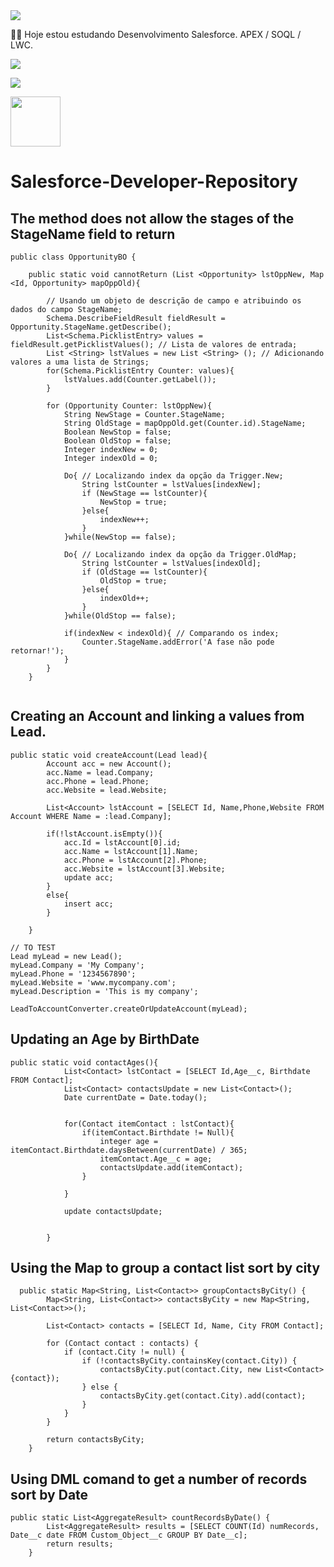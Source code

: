 
<img src="https://media-exp1.licdn.com/dms/image/C4D16AQFBe5q0Rr5OEg/profile-displaybackgroundimage-shrink_200_800/0/1603929596357?e=2147483647&v=beta&t=vHuFpes5cNqUMmIOi7QNzgtuR0fdnM-TaY3e6UVeJYQ">

👨‍💻 Hoje estou estudando Desenvolvimento Salesforce. APEX / SOQL / LWC.

  <a href="https://www.instagram.com/valteir.jr/" target="_blank"><img src="https://img.shields.io/badge/-Instagram-%23E4405F?style=for-the-badge&logo=instagram&logoColor=white" target="_blank"></a>

  <a href="https://www.linkedin.com/in/valteir-junior-bb722b205/" target="_blank"><img src="https://img.shields.io/badge/-LinkedIn-%230077B5?style=for-the-badge&logo=linkedin&logoColor=white" target="_blank"></a> 

<a href="https://trailblazer.me/id/jsilva288/" target="_blank"><img src="https://trailhead.salesforce.com/assets/trailhead-logo-5d3354441b4d8b97f21075b65e2aea266780d45943bbb36796ac25dc7cf4adc9.svg" width=80px></a>


# Salesforce-Developer-Repository

## The method does not allow the stages of the StageName field to return
```
public class OpportunityBO {
    
    public static void cannotReturn (List <Opportunity> lstOppNew, Map <Id, Opportunity> mapOppOld){
        
        // Usando um objeto de descrição de campo e atribuindo os dados do campo StageName;
        Schema.DescribeFieldResult fieldResult = Opportunity.StageName.getDescribe();
        List<Schema.PicklistEntry> values = fieldResult.getPicklistValues(); // Lista de valores de entrada;
        List <String> lstValues = new List <String> (); // Adicionando valores a uma lista de Strings;
        for(Schema.PicklistEntry Counter: values){
            lstValues.add(Counter.getLabel());
        } 
        
        for (Opportunity Counter: lstOppNew){
            String NewStage = Counter.StageName;
            String OldStage = mapOppOld.get(Counter.id).StageName;
            Boolean NewStop = false;
            Boolean OldStop = false;
            Integer indexNew = 0;
            Integer indexOld = 0;
            
            Do{ // Localizando index da opção da Trigger.New;
                String lstCounter = lstValues[indexNew];
                if (NewStage == lstCounter){
                    NewStop = true;
                }else{
                    indexNew++;
                }
            }while(NewStop == false); 
            
            Do{ // Localizando index da opção da Trigger.OldMap;
                String lstCounter = lstValues[indexOld];
                if (OldStage == lstCounter){
                    OldStop = true;
                }else{
                    indexOld++; 
                }
            }while(OldStop == false); 
            
            if(indexNew < indexOld){ // Comparando os index;
                Counter.StageName.addError('A fase não pode retornar!');
            }
        }
    }   
    
```

## Creating an Account and linking a values from Lead. 
```
public static void createAccount(Lead lead){
        Account acc = new Account();
        acc.Name = lead.Company;
        acc.Phone = lead.Phone;
        acc.Website = lead.Website;
        
        List<Account> lstAccount = [SELECT Id, Name,Phone,Website FROM Account WHERE Name = :lead.Company];
        
        if(!lstAccount.isEmpty()){
            acc.Id = lstAccount[0].id;
            acc.Name = lstAccount[1].Name;
            acc.Phone = lstAccount[2].Phone;
            acc.Website = lstAccount[3].Website;
            update acc;
        }
        else{
            insert acc;
        }

    }
    
// TO TEST 
Lead myLead = new Lead();
myLead.Company = 'My Company';
myLead.Phone = '1234567890';
myLead.Website = 'www.mycompany.com';
myLead.Description = 'This is my company';

LeadToAccountConverter.createOrUpdateAccount(myLead);
```
## Updating an Age by BirthDate 
```
public static void contactAges(){
            List<Contact> lstContact = [SELECT Id,Age__c, Birthdate FROM Contact];
            List<Contact> contactsUpdate = new List<Contact>();
            Date currentDate = Date.today();
            
            
            for(Contact itemContact : lstContact){
                if(itemContact.Birthdate != Null){
                    integer age = itemContact.Birthdate.daysBetween(currentDate) / 365;
                    itemContact.Age__c = age;
                    contactsUpdate.add(itemContact);
                }
                
            }
            
            update contactsUpdate;
            
    
        }
```
## Using the Map to group a contact list sort by city
```
  public static Map<String, List<Contact>> groupContactsByCity() {
        Map<String, List<Contact>> contactsByCity = new Map<String, List<Contact>>();
        
        List<Contact> contacts = [SELECT Id, Name, City FROM Contact];
        
        for (Contact contact : contacts) {
            if (contact.City != null) {
                if (!contactsByCity.containsKey(contact.City)) {
                    contactsByCity.put(contact.City, new List<Contact>{contact});
                } else {
                    contactsByCity.get(contact.City).add(contact);
                }
            }
        }
        
        return contactsByCity;
    }
```
## Using DML comand to get a number of records sort by Date
```
public static List<AggregateResult> countRecordsByDate() {
        List<AggregateResult> results = [SELECT COUNT(Id) numRecords, Date__c date FROM Custom_Object__c GROUP BY Date__c];
        return results;
    }
```
